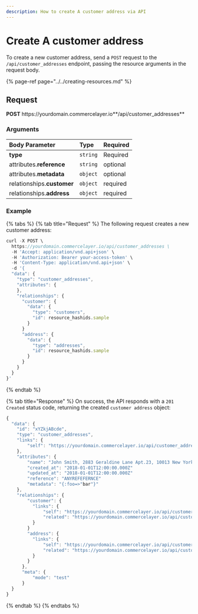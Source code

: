 ```yaml
---
description: How to create A customer address via API
---
```


# Create A customer address

To create a new customer address, send a `POST` request to the `/api/customer_addresses` endpoint, passing the resource arguments in the request body.

{% page-ref page="../../creating-resources.md" %}

## Request

**POST** https://<i></i>yourdomain.commercelayer.io**/api/customer_addresses**

### Arguments

| Body Parameter | Type | Required |
| :--- | :--- | :--- |
| **type** | `string` | Required |
| attributes.**reference** | `string` | optional |
| attributes.**metadata** | `object` | optional |
| relationships.**customer** | `object` | required |
| relationships.**address** | `object` | required |

### Example

{% tabs %}
{% tab title="Request" %}
The following request creates a new customer address:

```javascript
curl -X POST \
  https://yourdomain.commercelayer.io/api/customer_addresses \
  -H 'Accept: application/vnd.api+json' \
  -H 'Authorization: Bearer your-access-token' \
  -H 'Content-Type: application/vnd.api+json' \
  -d '{
  "data": {
    "type": "customer_addresses",
    "attributes": {
    },
    "relationships": {
      "customer": {
        "data": {
          "type": "customers",
          "id": resource_hashids.sample
        }
      }
      "address": {
        "data": {
          "type": "addresses",
          "id": resource_hashids.sample
        }
      }
    }
  }
}'
```
{% endtab %}

{% tab title="Response" %}
On success, the API responds with a `201 Created` status code, returning the created `customer address` object:

```javascript
{
  "data": {
    "id": "xYZkjABcde",
    "type": "customer_addresses",
    "links": {
        "self": "https://yourdomain.commercelayer.io/api/customer_addresses/xYZkjABcde"
    },
    "attributes": {
        "name": "John Smith, 2883 Geraldine Lane Apt.23, 10013 New York NY (US) (212) 646-338-1228"
        "created_at": "2018-01-01T12:00:00.000Z"
        "updated_at": "2018-01-01T12:00:00.000Z"
        "reference": "ANYREFEFERNCE"
        "metadata": "{:foo=>"bar"}"
    },
    "relationships": {
        "customer": {
          "links": {
              "self": "https://yourdomain.commercelayer.io/api/customer_addresses/xYZkjABcde/relationships/customer",
              "related": "https://yourdomain.commercelayer.io/api/customer_addresses/xYZkjABcde/customer"
          }
        }
        "address": {
          "links": {
              "self": "https://yourdomain.commercelayer.io/api/customer_addresses/xYZkjABcde/relationships/address",
              "related": "https://yourdomain.commercelayer.io/api/customer_addresses/xYZkjABcde/address"
          }
        }
      },
      "meta": {
          "mode": "test"
      }
  }
}
```
{% endtab %}
{% endtabs %}
